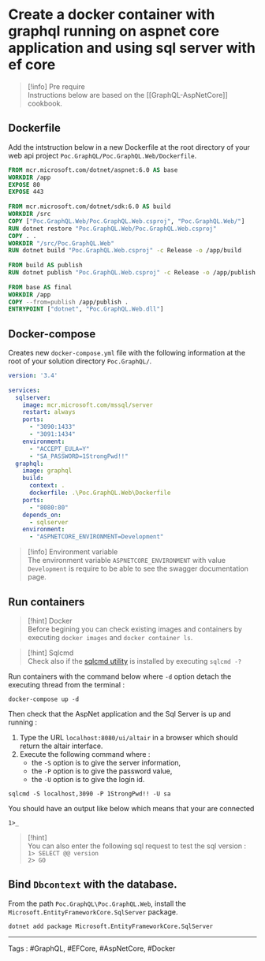 # Create a docker container with graphql running on aspnet core application and using sql server with ef core

>[!info] Pre require  
>Instructions below are based on the [[GraphQL-AspNetCore]] cookbook.

## Dockerfile

Add the intstruction below in a new Dockerfile at the root directory of your web api project `Poc.GraphQL/Poc.GraphQL.Web/Dockerfile`.

```Dockerfile
FROM mcr.microsoft.com/dotnet/aspnet:6.0 AS base  
WORKDIR /app  
EXPOSE 80  
EXPOSE 443  
  
FROM mcr.microsoft.com/dotnet/sdk:6.0 AS build  
WORKDIR /src  
COPY ["Poc.GraphQL.Web/Poc.GraphQL.Web.csproj", "Poc.GraphQL.Web/"]  
RUN dotnet restore "Poc.GraphQL.Web/Poc.GraphQL.Web.csproj"  
COPY . .  
WORKDIR "/src/Poc.GraphQL.Web"  
RUN dotnet build "Poc.GraphQL.Web.csproj" -c Release -o /app/build  
  
FROM build AS publish  
RUN dotnet publish "Poc.GraphQL.Web.csproj" -c Release -o /app/publish  
  
FROM base AS final  
WORKDIR /app  
COPY --from=publish /app/publish .  
ENTRYPOINT ["dotnet", "Poc.GraphQL.Web.dll"]
```

## Docker-compose

Creates new `docker-compose.yml` file with the following information at the root of your solution directory `Poc.GraphQL/`.

```yml
version: '3.4'  
  
services:  
  sqlserver:  
    image: mcr.microsoft.com/mssql/server  
    restart: always  
    ports:  
      - "3090:1433"  
      - "3091:1434"  
    environment:  
      - "ACCEPT_EULA=Y"  
      - "SA_PASSWORD=1StrongPwd!!"  
  graphql:  
    image: graphql  
    build:  
      context: .  
      dockerfile: .\Poc.GraphQL.Web\Dockerfile  
    ports:  
      - "8080:80"  
    depends_on:  
      - sqlserver  
    environment:  
      - "ASPNETCORE_ENVIRONMENT=Development"
```

>[!info] Environment variable  
>The environment variable `ASPNETCORE_ENVIRONMENT` with value `Development` is require to be able to see the swagger documentation page.

## Run containers

>[!hint] Docker  
>Before begining you can check existing images and containers by executing `docker images` and `docker container ls`.

>[!hint] Sqlcmd  
>Check also if the [sqlcmd utility](https://docs.microsoft.com/en-us/sql/tools/sqlcmd-utility?view=sql-server-ver16) is installed by executing `sqlcmd -?`

Run containers with the command below where `-d` option detach the executing thread from the terminal :

```
docker-compose up -d
```

Then check that the AspNet application and the Sql Server is up and running :

1. Type the URL `localhost:8080/ui/altair` in a browser which should return the altair interface.
2. Execute the following command where :  
	- the `-S` option is to give the server information,  
	- the `-P` option is to give the password value,  
	- the `-U` option is to give the login id.

``` shell
sqlcmd -S localhost,3090 -P 1StrongPwd!! -U sa
```

You should have an output like below which means that your are connected

```shell
1>_
```

>[!hint]  
> You can also enter the following sql request to test the sql version :  
> `1> SELECT @@ version`  
> `2> GO`

## Bind `Dbcontext` with the database.

From the path `Poc.GraphQL\Poc.GraphQL.Web`, install the `Microsoft.EntityFrameworkCore.SqlServer` package.

```shell
dotnet add package Microsoft.EntityFrameworkCore.SqlServer
```

---

Tags : #GraphQL, #EFCore, #AspNetCore, #Docker
